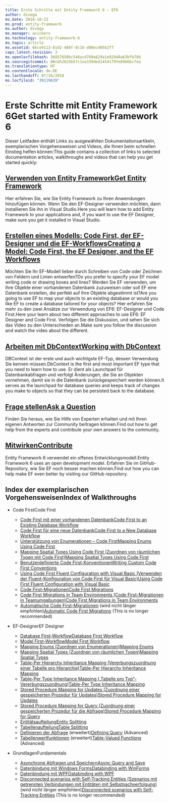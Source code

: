 ```yaml
---
title: Erste Schritte mit Entity Framework 6 – EF6
author: divega
ms.date: 2016-10-23
ms.prod: entity-framework
ms.author: divega
ms.manager: avickers
ms.technology: entity-framework-6
ms.topic: article
ms.assetid: 66ce9113-81d2-480f-8c16-d00ec405b2f7
caps.latest.revision: 3
ms.openlocfilehash: 36857650bc546acd769e629a1e92948a63bfb786
ms.sourcegitcommit: 00cb52625b57c1ea339ded1454179fe89b6bcfea
ms.translationtype: HT
ms.contentlocale: de-DE
ms.lasthandoff: 07/16/2018
ms.locfileid: "39119639"
---
```

# <a name="get-started-with-entity-framework-6"></a><span data-ttu-id="42684-102">Erste Schritte mit Entity Framework 6</span><span class="sxs-lookup"><span data-stu-id="42684-102">Get started with Entity Framework 6</span></span>

<span data-ttu-id="42684-103">Dieser Leitfaden enthält Links zu ausgewählten Dokumentationsartikeln, exemplarischen Vorgehensweisen und Videos, die Ihnen beim schnellen Einstieg helfen können:</span><span class="sxs-lookup"><span data-stu-id="42684-103">This guide contains a collection of links to selected documentation articles, walkthroughs and videos that can help you get started quickly:</span></span>

## <a name="get-entity-frameworkef6fundamentalsinstallmd"></a>[<span data-ttu-id="42684-104">Verwenden von Entity Framework</span><span class="sxs-lookup"><span data-stu-id="42684-104">Get Entity Framework</span></span>](~/ef6/fundamentals/install.md)
<span data-ttu-id="42684-105">Hier erfahren Sie, wie Sie Entity Framework zu Ihren Anwendungen hinzufügen können. Wenn Sie den EF-Designer verwenden möchten, dann installieren Sie ihn in Visual Studio.</span><span class="sxs-lookup"><span data-stu-id="42684-105">Here you will learn how to add Entity Framework to your applications and, if you want to use the EF Designer, make sure you get it installed in Visual Studio.</span></span>

## <a name="creating-a-model-code-first-the-ef-designer-and-the-ef-workflowsef6modelingindexmd"></a>[<span data-ttu-id="42684-106">Erstellen eines Modells: Code First, der EF-Designer und die EF-Workflows</span><span class="sxs-lookup"><span data-stu-id="42684-106">Creating a Model: Code First, the EF Designer, and the EF Workflows</span></span>](~/ef6/modeling/index.md)
<span data-ttu-id="42684-107">Möchten Sie Ihr EF-Modell lieber durch Schreiben von Code oder Zeichnen von Feldern und Linien entwerfen?</span><span class="sxs-lookup"><span data-stu-id="42684-107">Do you prefer to specify your EF model writing code or drawing boxes and lines?</span></span>
<span data-ttu-id="42684-108">Werden Sie EF verwenden, um Ihre Objekte einer vorhandenen Datenbank zuzuweisen oder soll EF eine Datenbank erstellen, die perfekt auf Ihre Objekte abgestimmt ist?</span><span class="sxs-lookup"><span data-stu-id="42684-108">Are you going to use EF to map your objects to an existing database or would you like EF to create a database tailored for your objects?</span></span>
<span data-ttu-id="42684-109">Hier erfahren Sie mehr zu den zwei Ansätze zur Verwendung von EF6: EF-Designer und Code First.</span><span class="sxs-lookup"><span data-stu-id="42684-109">Here your learn about two different approaches to use EF6: EF Designer and Code First.</span></span>
<span data-ttu-id="42684-110">Verfolgen Sie die Diskussion, und sehen Sie sich das Video zu den Unterschieden an.</span><span class="sxs-lookup"><span data-stu-id="42684-110">Make sure you follow the discussion and watch the video about the different.</span></span>

## <a name="working-with-dbcontextef6fundamentalsworking-with-dbcontextmd"></a>[<span data-ttu-id="42684-111">Arbeiten mit DbContext</span><span class="sxs-lookup"><span data-stu-id="42684-111">Working with DbContext</span></span>](~/ef6/fundamentals/working-with-dbcontext.md)
<span data-ttu-id="42684-112">DBContext ist der erste und auch wichtigste EF-Typ, dessen Verwendung Sie kennen müssen.</span><span class="sxs-lookup"><span data-stu-id="42684-112">DbContext is the first and most important EF type that you need to learn how to use.</span></span> <span data-ttu-id="42684-113">Er dient als Launchpad für Datenbankabfragen und verfolgt Änderungen, die Sie an Objekten vornehmen, damit sie in die Datenbank zurückgespeichert werden können.</span><span class="sxs-lookup"><span data-stu-id="42684-113">It serves as the launchpad for database queries and keeps track of changes you make to objects so that they can be persisted back to the database.</span></span>

## <a name="ask-a-questionef6resourcesget-helpmd"></a>[<span data-ttu-id="42684-114">Frage stellen</span><span class="sxs-lookup"><span data-stu-id="42684-114">Ask a Question</span></span>](~/ef6/resources/get-help.md)
<span data-ttu-id="42684-115">Finden Sie heraus, wie Sie Hilfe von Experten erhalten und mit Ihren eigenen Antworten zur Community beitragen können.</span><span class="sxs-lookup"><span data-stu-id="42684-115">Find out how to get help from the experts and contribute your own answers to the community.</span></span>

## <a name="contributehttpgithubcomaspnetentityframework6"></a>[<span data-ttu-id="42684-116">Mitwirken</span><span class="sxs-lookup"><span data-stu-id="42684-116">Contribute</span></span>](http://github.com/aspnet/EntityFramework6/)
<span data-ttu-id="42684-117">Entity Framework 6 verwendet ein offenes Entwicklungsmodell.</span><span class="sxs-lookup"><span data-stu-id="42684-117">Entity Framework 6 uses an open development model.</span></span> <span data-ttu-id="42684-118">Erfahren Sie im GitHub-Repository, wie Sie EF noch besser machen können.</span><span class="sxs-lookup"><span data-stu-id="42684-118">Find out how you can help make EF even better by visiting our GitHub repository.</span></span>

## <a name="index-of-walkthroughs"></a><span data-ttu-id="42684-119">Index der exemplarischen Vorgehensweisen</span><span class="sxs-lookup"><span data-stu-id="42684-119">Index of Walkthroughs</span></span>

- <span data-ttu-id="42684-120">Code First</span><span class="sxs-lookup"><span data-stu-id="42684-120">Code First</span></span>
  - [<span data-ttu-id="42684-121">Code First mit einer vorhandenen Datenbank</span><span class="sxs-lookup"><span data-stu-id="42684-121">Code First to an Existing Database Workflow</span></span>](~/ef6/modeling/code-first/workflows/existing-database.md)
  - [<span data-ttu-id="42684-122">Code First für eine neue Datenbank</span><span class="sxs-lookup"><span data-stu-id="42684-122">Code First to a New Database Workflow</span></span>](~/ef6/modeling/code-first/workflows/new-database.md)
  - [<span data-ttu-id="42684-123">Unterstützung von Enumerationen – Code First</span><span class="sxs-lookup"><span data-stu-id="42684-123">Mapping Enums Using Code First</span></span>](~/ef6/modeling/code-first/data-types/enums.md)
  - [<span data-ttu-id="42684-124">Mapping Spatial Types Using Code First (Zuordnen von räumlichen Typen mit Code First)</span><span class="sxs-lookup"><span data-stu-id="42684-124">Mapping Spatial Types Using Code First</span></span>](~/ef6/modeling/code-first/data-types/spatial.md)
  - [<span data-ttu-id="42684-125">Benutzerdefinierte Code First-Konventionen</span><span class="sxs-lookup"><span data-stu-id="42684-125">Writing Custom Code First Conventions</span></span>](~/ef6/modeling/code-first/conventions/custom.md)
  - [<span data-ttu-id="42684-126">Using Code First Fluent Configuration with Visual Basic (Verwenden der Fluent-Konfiguration von Code First für Visual Basic)</span><span class="sxs-lookup"><span data-stu-id="42684-126">Using Code First Fluent Configuration with Visual Basic</span></span>](~/ef6/modeling/code-first/fluent/vb.md)
  - [<span data-ttu-id="42684-127">Code First-Migrationen</span><span class="sxs-lookup"><span data-stu-id="42684-127">Code First Migrations</span></span>](~/ef6/modeling/code-first/migrations/index.md)
  - [<span data-ttu-id="42684-128">Code First Migrations in Team Environments (Code First-Migrationen in Teamumgebungen)</span><span class="sxs-lookup"><span data-stu-id="42684-128">Code First Migrations in Team Environments</span></span>](~/ef6/modeling/code-first/migrations/teams.md)
  - <span data-ttu-id="42684-129">[Automatische Code First-Migrationen](~/ef6/modeling/code-first/migrations/automatic.md) (wird nicht länger empfohlen)</span><span class="sxs-lookup"><span data-stu-id="42684-129">[Automatic Code First Migrations](~/ef6/modeling/code-first/migrations/automatic.md) (This is no longer recommended)</span></span>

- <span data-ttu-id="42684-130">EF-Designer</span><span class="sxs-lookup"><span data-stu-id="42684-130">EF Designer</span></span>
  - [<span data-ttu-id="42684-131">Database First-Workflow</span><span class="sxs-lookup"><span data-stu-id="42684-131">Database First Workflow</span></span>](~/ef6/modeling/designer/workflows/database-first.md)
  - [<span data-ttu-id="42684-132">Model First-Workflow</span><span class="sxs-lookup"><span data-stu-id="42684-132">Model First Workflow</span></span>](~/ef6/modeling/designer/workflows/model-first.md)
  - [<span data-ttu-id="42684-133">Mapping Enums (Zuordnen von Enumerationen)</span><span class="sxs-lookup"><span data-stu-id="42684-133">Mapping Enums</span></span>](~/ef6/modeling/designer/data-types/enums.md)
  - [<span data-ttu-id="42684-134">Mapping Spatial Types (Zuordnen von räumlichen Typen)</span><span class="sxs-lookup"><span data-stu-id="42684-134">Mapping Spatial Types</span></span>](~/ef6/modeling/designer/data-types/spatial.md)
  - [<span data-ttu-id="42684-135">Table-Per Hierarchy Inheritance Mapping (Vererbungszuordnung einer Tabelle pro Hierarchie)</span><span class="sxs-lookup"><span data-stu-id="42684-135">Table-Per Hierarchy Inheritance Mapping</span></span>](~/ef6/modeling/designer/inheritance/tph.md)
  - [<span data-ttu-id="42684-136">Table-Per Type Inheritance Mapping („Tabelle pro Typ“-Vererbungszuordnung)</span><span class="sxs-lookup"><span data-stu-id="42684-136">Table-Per Type Inheritance Mapping</span></span>](~/ef6/modeling/designer/inheritance/tpt.md)
  - [<span data-ttu-id="42684-137">Stored Procedure Mapping for Updates (Zuordnung einer gespeicherten Prozedur für Updates)</span><span class="sxs-lookup"><span data-stu-id="42684-137">Stored Procedure Mapping for Updates</span></span>](~/ef6/modeling/designer/stored-procedures/cud.md)
  - [<span data-ttu-id="42684-138">Stored Procedure Mapping for Query (Zuordnung einer gespeicherten Prozedur für die Abfrage)</span><span class="sxs-lookup"><span data-stu-id="42684-138">Stored Procedure Mapping for Query</span></span>](~/ef6/modeling/designer/stored-procedures/query.md)
  - [<span data-ttu-id="42684-139">Entitätsaufteilung</span><span class="sxs-lookup"><span data-stu-id="42684-139">Entity Splitting</span></span>](~/ef6/modeling/designer/entity-splitting.md)
  - [<span data-ttu-id="42684-140">Tabellenaufteilung</span><span class="sxs-lookup"><span data-stu-id="42684-140">Table Splitting</span></span>](~/ef6/modeling/designer/table-splitting.md)
  - <span data-ttu-id="42684-141">[Definieren der Abfrage](~/ef6/modeling/designer/advanced/defining-query.md) (erweitert)</span><span class="sxs-lookup"><span data-stu-id="42684-141">[Defining Query](~/ef6/modeling/designer/advanced/defining-query.md) (Advanced)</span></span>
  - <span data-ttu-id="42684-142">[Tabellenwertfunktionen](~/ef6/modeling/designer/advanced/tvfs.md) (erweitert)</span><span class="sxs-lookup"><span data-stu-id="42684-142">[Table-Valued Functions](~/ef6/modeling/designer/advanced/tvfs.md) (Advanced)</span></span>

- <span data-ttu-id="42684-143">Grundlagen</span><span class="sxs-lookup"><span data-stu-id="42684-143">Fundamentals</span></span>
  - [<span data-ttu-id="42684-144">Asynchrone Abfragen und Speichern</span><span class="sxs-lookup"><span data-stu-id="42684-144">Async Query and Save</span></span>](~/ef6/fundamentals/async.md)
  - [<span data-ttu-id="42684-145">Datenbindung mit Windows Forms</span><span class="sxs-lookup"><span data-stu-id="42684-145">Databinding with WinForms</span></span>](~/ef6/fundamentals/databinding/winforms.md)
  - [<span data-ttu-id="42684-146">Datenbindung mit WPF</span><span class="sxs-lookup"><span data-stu-id="42684-146">Databinding with WPF</span></span>](~/ef6/fundamentals/databinding/wpf.md)
  - <span data-ttu-id="42684-147">[Disconnected scenarios with Self-Tracking Entities (Szenarios mit getrennten Verbindungen mit Entitäten mit Selbstnachverfolgung)](~/ef6/fundamentals/disconnected-entities/self-tracking-entities/walkthrough.md) (wird nicht länger empfohlen)</span><span class="sxs-lookup"><span data-stu-id="42684-147">[Disconnected scenarios with Self-Tracking Entities](~/ef6/fundamentals/disconnected-entities/self-tracking-entities/walkthrough.md) (This is no longer recommended)</span></span>
